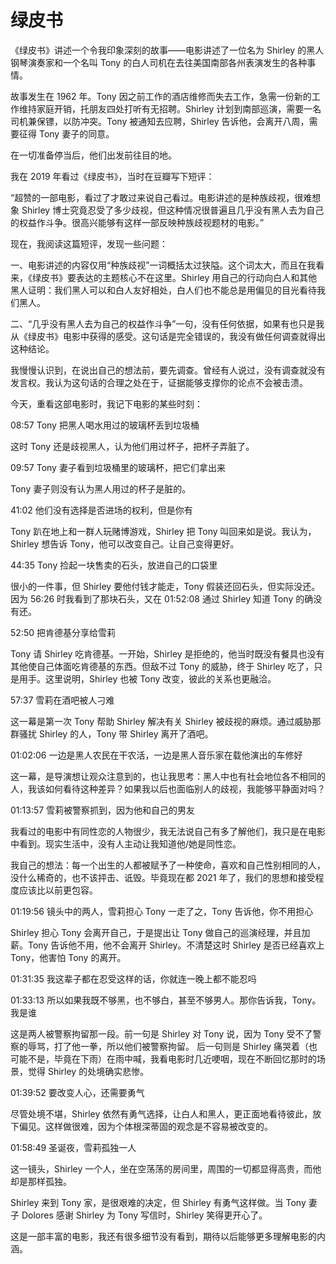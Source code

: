 # 绿皮书

《绿皮书》讲述一个令我印象深刻的故事——电影讲述了一位名为 Shirley 的黑人钢琴演奏家和一个名叫 Tony 的白人司机在去往美国南部各州表演发生的各种事情。

故事发生在 1962 年。Tony 因之前工作的酒店维修而失去工作，急需一份新的工作维持家庭开销，托朋友四处打听有无招聘。Shirley 计划到南部巡演，需要一名司机兼保镖，以防冲突。Tony 被通知去应聘，Shirley 告诉他，会离开八周，需要征得 Tony 妻子的同意。

在一切准备停当后，他们出发前往目的地。

我在 2019 年看过《绿皮书》，当时在豆瓣写下短评：

“超赞的一部电影，看过了才敢过来说自己看过。电影讲述的是种族歧视，很难想象 Shirley 博士究竟忍受了多少歧视，但这种情况很普遍且几乎没有黑人去为自己的权益作斗争。很高兴能够有这样一部反映种族歧视题材的电影。”

现在，我阅读这篇短评，发现一些问题：

一、电影讲述的内容仅用“种族歧视”一词概括太过狭隘。这个词太大，而且在我看来，《绿皮书》要表达的主题核心不在这里。Shirley 用自己的行动向白人和其他黑人证明：我们黑人可以和白人友好相处，白人们也不能总是用偏见的目光看待我们黑人。

二、“几乎没有黑人去为自己的权益作斗争”一句，没有任何依据，如果有也只是我从《绿皮书》电影中获得的感受。这句话是完全错误的，我没有做任何调查就得出这种结论。

我慢慢认识到，在说出自己的想法前，要先调查。曾经有人说过，没有调查就没有发言权。我认为这句话的合理之处在于，证据能够支撑你的论点不会被击溃。

今天，重看这部电影时，我记下电影的某些时刻：

08:57 Tony 把黑人喝水用过的玻璃杯丢到垃圾桶

这时 Tony 还是歧视黑人，认为他们用过杯子，把杯子弄脏了。

09:57 Tony 妻子看到垃圾桶里的玻璃杯，把它们拿出来

Tony 妻子则没有认为黑人用过的杯子是脏的。

41:02 他们没有选择是否进场的权利，但是你有

Tony 趴在地上和一群人玩赌博游戏，Shirley 把 Tony 叫回来如是说。我认为，Shirley 想告诉 Tony，他可以改变自己。让自己变得更好。

44:35 Tony 捡起一块售卖的石头，放进自己的口袋里

很小的一件事，但 Shirley 要他付钱才能走，Tony 假装还回石头，但实际没还。因为 56:26 时我看到了那块石头，又在 01:52:08 通过 Shirley 知道 Tony 的确没有还。

52:50 把肯德基分享给雪莉

Tony 请 Shirley 吃肯德基。一开始，Shirley 是拒绝的，他当时既没有餐具也没有其他使自己体面吃肯德基的东西。但敌不过 Tony 的威胁，终于 Shirley 吃了，只是用手。这里说明，Shirley 也被 Tony 改变，彼此的关系也更融洽。

57:37 雪莉在酒吧被人刁难

这一幕是第一次 Tony 帮助 Shirley 解决有关 Shirley 被歧视的麻烦。通过威胁那群骚扰 Shirley 的人，Tony 带 Shirley 离开了酒吧。

01:02:06 一边是黑人农民在干农活，一边是黑人音乐家在载他演出的车修好

这一幕，是导演想让观众注意到的，也让我思考：黑人中也有社会地位各不相同的人，我该如何看待这种差异？如果我以后也面临别人的歧视，我能够平静面对吗？

01:13:57 雪莉被警察抓到，因为他和自己的男友

我看过的电影中有同性恋的人物很少，我无法说自己有多了解他们，我只是在电影中看到。现实生活中，没有人主动让我知道他/她是同性恋。

我自己的想法：每一个出生的人都被赋予了一种使命，喜欢和自己性别相同的人，没什么稀奇的，也不该抨击、诋毁。毕竟现在都 2021 年了，我们的思想和接受程度应该比以前更包容。

01:19:56 镜头中的两人，雪莉担心 Tony 一走了之，Tony 告诉他，你不用担心

Shirley 担心 Tony 会离开自己，于是提出让 Tony 做自己的巡演经理，并且加薪。Tony 告诉他不用，他不会离开 Shirley。不清楚这时 Shirley 是否已经喜欢上 Tony，他害怕 Tony 的离开。

01:31:35 我这辈子都在忍受这样的话，你就连一晚上都不能忍吗

01:33:13 所以如果我既不够黑，也不够白，甚至不够男人。那你告诉我，Tony。我是谁

这是两人被警察拘留那一段。前一句是 Shirley 对 Tony 说，因为 Tony 受不了警察的辱骂，打了他一拳，所以他们被警察拘留。
后一句则是 Shirley 痛哭着（也可能不是，毕竟在下雨）在雨中喊，我看电影时几近哽咽，现在不断回忆那时的场景，觉得 Shirley 的处境确实悲惨。

01:39:52 要改变人心，还需要勇气

尽管处境不堪，Shirley 依然有勇气选择，让白人和黑人，更正面地看待彼此，放下偏见。这样做很难，因为个体根深蒂固的观念是不容易被改变的。

01:58:49 圣诞夜，雪莉孤独一人

这一镜头，Shirley 一个人，坐在空荡荡的房间里，周围的一切都显得高贵，而他却是那样孤独。

Shirley 来到 Tony 家，是很艰难的决定，但 Shirley 有勇气这样做。当 Tony 妻子 Dolores 感谢 Shirley 为 Tony 写信时，Shirley 笑得更开心了。

这是一部丰富的电影，我还有很多细节没有看到，期待以后能够更多理解电影的内涵。
